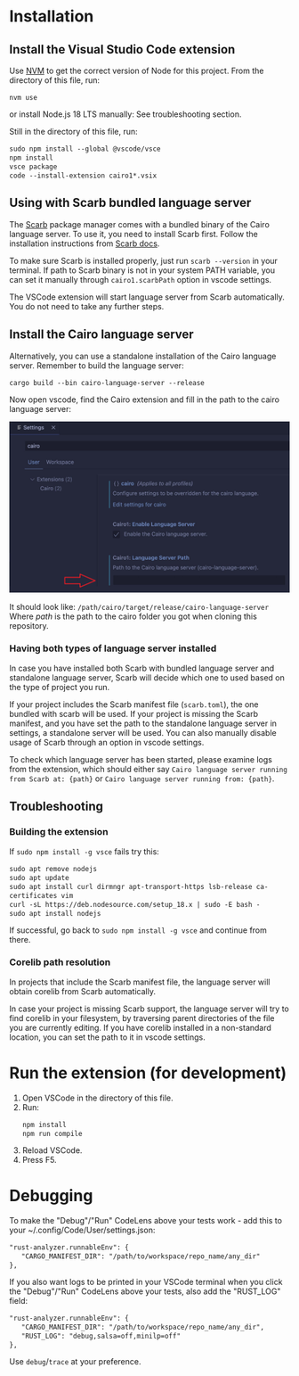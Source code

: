 # Installation

## Install the Visual Studio Code extension

Use [NVM](https://github.com/nvm-sh/nvm#installing-and-updating) to get the correct version of Node
for this project. From the directory of this file, run:

```
nvm use
```

or install Node.js 18 LTS manually:
See troubleshooting section.

Still in the directory of this file, run:

```
sudo npm install --global @vscode/vsce
npm install
vsce package
code --install-extension cairo1*.vsix
```

## Using with Scarb bundled language server

The [Scarb] package manager comes with a bundled binary of the Cairo language server.
To use it, you need to install Scarb first.
Follow the installation instructions from [Scarb docs].

To make sure Scarb is installed properly, just run `scarb --version` in your terminal.
If path to Scarb binary is not in your system PATH variable,
you can set it manually through `cairo1.scarbPath` option in vscode settings.

The VSCode extension will start language server from Scarb automatically.
You do not need to take any further steps.

## Install the Cairo language server

Alternatively, you can use a standalone installation of the Cairo language server.
Remember to build the language server:

```
cargo build --bin cairo-language-server --release
```

Now open vscode, find the Cairo extension and fill in the path to the cairo language server:

![image](./resources/img/extSettings.png)

It should look like:
`/path/cairo/target/release/cairo-language-server`
Where _path_ is the path to the cairo folder you got when cloning this repository.

### Having both types of language server installed

In case you have installed both Scarb with bundled language server and standalone language server,
Scarb will decide which one to used based on the type of project you run.

If your project includes the Scarb manifest file (`scarb.toml`), the one bundled with scarb will be used.
If your project is missing the Scarb manifest, and you have set the path to the standalone language server in settings,
a standalone server will be used.
You can also manually disable usage of Scarb through an option in vscode settings.

To check which language server has been started, please examine logs from the extension, which should either say
`Cairo language server running from Scarb at: {path}` or `Cairo language server running from: {path}`.

## Troubleshooting

### Building the extension

If `sudo npm install -g vsce` fails try this:

```
sudo apt remove nodejs
sudo apt update
sudo apt install curl dirmngr apt-transport-https lsb-release ca-certificates vim
curl -sL https://deb.nodesource.com/setup_18.x | sudo -E bash -
sudo apt install nodejs
```

If successful, go back to `sudo npm install -g vsce` and continue from there.

### Corelib path resolution

In projects that include the Scarb manifest file, the language server will obtain corelib from Scarb automatically.

In case your project is missing Scarb support, the language server will try to find corelib in your filesystem,
by traversing parent directories of the file you are currently editing.
If you have corelib installed in a non-standard location, you can set the path to it in vscode settings.

# Run the extension (for development)

1. Open VSCode in the directory of this file.
2. Run:
   ```
   npm install
   npm run compile
   ```
3. Reload VSCode.
4. Press F5.

# Debugging

To make the "Debug"/"Run" CodeLens above your tests work - add this to your
~/.config/Code/User/settings.json:

```
"rust-analyzer.runnableEnv": {
   "CARGO_MANIFEST_DIR": "/path/to/workspace/repo_name/any_dir"
},
```

If you also want logs to be printed in your VSCode terminal when you click the "Debug"/"Run"
CodeLens above your tests, also add the "RUST_LOG" field:

```
"rust-analyzer.runnableEnv": {
   "CARGO_MANIFEST_DIR": "/path/to/workspace/repo_name/any_dir",
   "RUST_LOG": "debug,salsa=off,minilp=off"
},
```

Use `debug`/`trace` at your preference.

[Scarb]: http://github.com/software-mansion/scarb
[Scarb docs]: https://docs.swmansion.com/scarb
